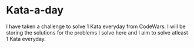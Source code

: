# Kata-a-day
I have taken a challenge to solve 1 Kata everyday from CodeWars. I will be storing the solutions for the problems I solve here and I aim to solve atleast 1 Kata everyday. 
